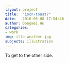 ```yaml
---
layout: project
title:  "iocn-toast?"
date:   2016-05-08 17:54:46
author: Dongmei Hu
categories:
- work
img: illo-weather.jpg
subjects: illustration
---
```

To get to the other side.
